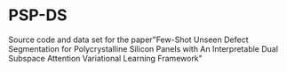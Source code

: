 # PSP-DS
Source code and data set for the paper"Few-Shot Unseen Defect Segmentation for Polycrystalline Silicon Panels with An Interpretable Dual Subspace Attention Variational Learning Framework"
